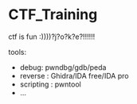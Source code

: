 # CTF_Training
ctf is fun :))))?j?o?k?e?!!!!!! 

tools:
  + debug: pwndbg/gdb/peda
  + reverse : Ghidra/IDA free/IDA pro
  + scripting : pwntool
  + ...

